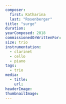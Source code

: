 ```yaml
---
composer:
  first: Katharina
  last: "Rosenberger"
title: "surge"
duration:
yearComposed: 2018
commissionedOrWrittenFor:
size: trio
instrumentation:
  - clarinet
  - cello
  - piano
tags:
  - trio
media:
  - title:
    url:
headerImage:
thumbnailImage:
---
```

